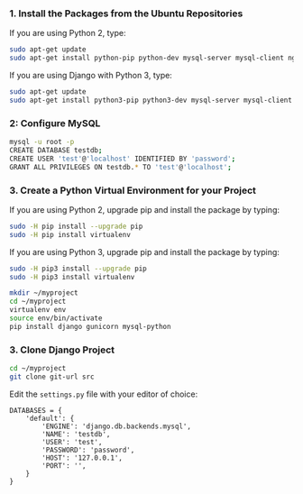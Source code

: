 ### 1. Install the Packages from the Ubuntu Repositories

If you are using Python 2, type:

```bash
sudo apt-get update
sudo apt-get install python-pip python-dev mysql-server mysql-client nginx
```

If you are using Django with Python 3, type:

```bash
sudo apt-get update
sudo apt-get install python3-pip python3-dev mysql-server mysql-client nginx
```

### 2: Configure MySQL

```bash
mysql -u root -p
CREATE DATABASE testdb;
CREATE USER 'test'@'localhost' IDENTIFIED BY 'password';
GRANT ALL PRIVILEGES ON testdb.* TO 'test'@'localhost';
```

### 3. Create a Python Virtual Environment for your Project

If you are using Python 2, upgrade pip and install the package by typing:

```bash
sudo -H pip install --upgrade pip
sudo -H pip install virtualenv
```

If you are using Python 3, upgrade pip and install the package by typing:

```bash
sudo -H pip3 install --upgrade pip
sudo -H pip3 install virtualenv
```

```bash
mkdir ~/myproject
cd ~/myproject
virtualenv env
source env/bin/activate
pip install django gunicorn mysql-python
```

### 3. Clone Django Project

```bash
cd ~/myproject
git clone git-url src
```

Edit the `settings.py` file with your editor of choice:

```
DATABASES = {
    'default': {
        'ENGINE': 'django.db.backends.mysql',
        'NAME': 'testdb',
        'USER': 'test',
        'PASSWORD': 'password',
        'HOST': '127.0.0.1',
        'PORT': '',
    }
}
```
